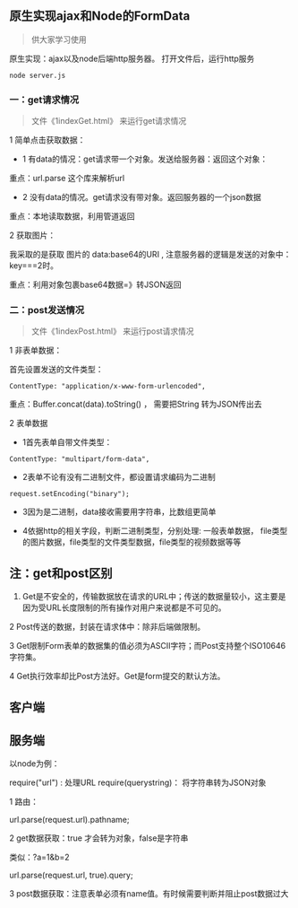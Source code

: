 ## 原生实现ajax和Node的FormData

> 供大家学习使用

原生实现：ajax以及node后端http服务器。 打开文件后，运行http服务

```
node server.js
```

### 一：get请求情况

>  文件《1indexGet.html》 来运行get请求情况

1 简单点击获取数据：

- 1 有data的情况：get请求带一个对象。发送给服务器：返回这个对象：

重点：url.parse 这个库来解析url

- 2 没有data的情况。get请求没有带对象。返回服务器的一个json数据

重点：本地读取数据，利用管道返回

2 获取图片：

我采取的是获取 图片的 data:base64的URI , 注意服务器的逻辑是发送的对象中：key===2时。  

重点：利用对象包裹base64数据=》转JSON返回

### 二：post发送情况

>  文件《1indexPost.html》 来运行post请求情况

1 非表单数据：

首先设置发送的文件类型：

```
ContentType: "application/x-www-form-urlencoded",
```

重点：Buffer.concat(data).toString() ， 需要把String 转为JSON传出去

2 表单数据

- 1首先表单自带文件类型：

```
ContentType: "multipart/form-data",
```

- 2表单不论有没有二进制文件，都设置请求编码为二进制

```
request.setEncoding("binary");
```

- 3因为是二进制，data接收需要用字符串，比数组更简单

- 4依据http的相关字段，判断二进制类型，分别处理: 一般表单数据， file类型的图片数据，file类型的文件类型数据，file类型的视频数据等等

## 注：get和post区别

1. Get是不安全的，传输数据放在请求的URL中；传送的数据量较小，这主要是因为受URL长度限制的所有操作对用户来说都是不可见的。

2 Post传送的数据，封装在请求体中：除非后端做限制。

3 Get限制Form表单的数据集的值必须为ASCII字符；而Post支持整个ISO10646字符集。

4  Get执行效率却比Post方法好。Get是form提交的默认方法。

   
## 客户端



## 服务端

以node为例：

require("url")  : 处理URL
require(querystring)： 将字符串转为JSON对象

1 路由：

 url.parse(request.url).pathname;

2 get数据获取：true 才会转为对象，false是字符串

类似：?a=1&b=2

url.parse(request.url, true).query;

3 post数据获取：注意表单必须有name值。有时候需要判断并阻止post数据过大




